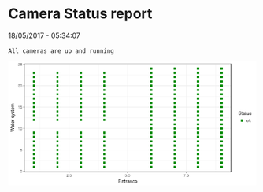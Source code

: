 Camera Status report
================
18/05/2017 - 05:34:07

    All cameras are up and running

![](camreport_files/figure-markdown_github/unnamed-chunk-2-1.png)
